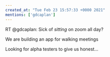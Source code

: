 ```yaml
---
created_at: "Tue Feb 23 15:57:33 +0000 2021"
mentions: ['gdcaplan']
---
```


RT @gdcaplan: Sick of *sitting* on zoom all day?

We are building an app for walking meetings

Looking for alpha testers to give us honest…